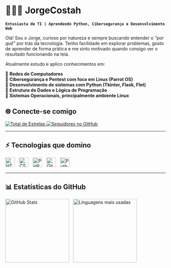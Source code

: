 # 👨🏻‍💻 JorgeCostah

**`Entusiasta de TI | Aprendendo Python, Cibersegurança e Desenvolvimento Web`**

Olá! Sou o Jorge, curioso por natureza e sempre buscando entender o *"por quê"* por trás da tecnologia. Tenho facilidade em explorar problemas, gosto de aprender de forma prática e me sinto motivado quando consigo ver o resultado funcionando na tela.

Atualmente estudo e aplico conhecimentos em:

🚀 **Redes de Computadores**  
🚀 **Cibersegurança e Pentest com foco em Linux (Parrot OS)**  
🚀 **Desenvolvimento de sistemas com Python (Tkinter, Flask, Flet)**  
🚀 **Estrutura de Dados e Lógica de Programação**  
🚀 **Sistemas Operacionais, principalmente ambiente Linux**

## 🌐 Conecte-se comigo

<p align="left">
    <a href="https://github.com/JorgeCostah?tab=repositories&sort=stargazers">
        <img 
            alt="Total de Estrelas" 
            title="Total de Estrelas no GitHub" 
            src="https://custom-icon-badges.demolab.com/github/stars/JorgeCostah?color=55960c&style=for-the-badge&labelColor=488207&logo=star&label=Estrelas"
        />
    </a>
    <a href="https://github.com/JorgeCostah?tab=followers">
        <img 
            alt="Seguidores no GitHub" 
            title="Me siga no GitHub" 
            src="https://custom-icon-badges.demolab.com/github/followers/JorgeCostah?color=236ad3&labelColor=1155ba&style=for-the-badge&logo=github&label=Seguidores&logoColor=white"
        />
    </a>
</p>

---

## ⚡ Tecnologias que domino

<img align="left" alt="HTML" title="HTML" width="30px" style="padding-right:10px;" src="https://cdn.jsdelivr.net/gh/devicons/devicon@latest/icons/html5/html5-original.svg"/>
<img align="left" alt="CSS" title="CSS" width="30px" style="padding-right:10px;" src="https://cdn.jsdelivr.net/gh/devicons/devicon@latest/icons/css3/css3-original.svg"/>
<img align="left" alt="PHP" title="PHP" width="30px" style="padding-right:10px;" src="https://cdn.jsdelivr.net/gh/devicons/devicon@latest/icons/php/php-original.svg"/>
<img align="left" alt="Git" title="Git" width="30px" style="padding-right:10px;" src="https://cdn.jsdelivr.net/gh/devicons/devicon@latest/icons/git/git-original.svg"/>
<img align="left" alt="Python" title="Python" width="30px" style="padding-right:10px;" src="https://cdn.jsdelivr.net/gh/devicons/devicon@latest/icons/python/python-original.svg"/>

<br/>
<br/>

---

## 📊 Estatísticas do GitHub

<p>
  <img 
    align="left" 
    alt="GitHub Stats" 
    height="200" 
    style="padding-right: 10px;" 
    src="https://github-readme-stats.vercel.app/api?username=JorgeCostah&show_icons=true&theme=tokyonight&include_all_commits=true&locale=pt-br" 
  />

<img 
    align="left" 
    alt="Linguagens mais usadas" 
    height="200" 
    src="https://github-readme-stats.vercel.app/api/top-langs/?username=JorgeCostah&theme=tokyonight&layout=compact&custom_title=Tecnologias&langs_count=9" 
  />
</p>

